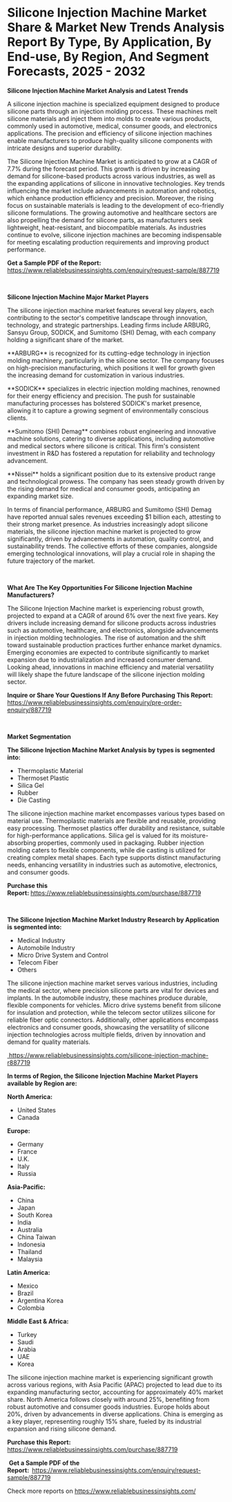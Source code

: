 <p><h1>Silicone Injection Machine Market Share & Market New Trends Analysis Report By Type, By Application, By End-use, By Region, And Segment Forecasts, 2025 - 2032</h1></p><p><strong>Silicone Injection Machine Market Analysis and Latest Trends</strong></p>
<p><p>A silicone injection machine is specialized equipment designed to produce silicone parts through an injection molding process. These machines melt silicone materials and inject them into molds to create various products, commonly used in automotive, medical, consumer goods, and electronics applications. The precision and efficiency of silicone injection machines enable manufacturers to produce high-quality silicone components with intricate designs and superior durability.</p><p>The Silicone Injection Machine Market is anticipated to grow at a CAGR of 7.7% during the forecast period. This growth is driven by increasing demand for silicone-based products across various industries, as well as the expanding applications of silicone in innovative technologies. Key trends influencing the market include advancements in automation and robotics, which enhance production efficiency and precision. Moreover, the rising focus on sustainable materials is leading to the development of eco-friendly silicone formulations. The growing automotive and healthcare sectors are also propelling the demand for silicone parts, as manufacturers seek lightweight, heat-resistant, and biocompatible materials. As industries continue to evolve, silicone injection machines are becoming indispensable for meeting escalating production requirements and improving product performance.</p></p>
<p><strong>Get a Sample PDF of the Report:&nbsp;</strong> <a href="https://www.reliablebusinessinsights.com/enquiry/request-sample/887719?utm_campaign=2440&utm_medium=2&utm_source=Github&utm_content=ia&utm_term=09042025&utm_id=silicone-injection-machine">https://www.reliablebusinessinsights.com/enquiry/request-sample/887719</a></p>
<p>&nbsp;</p>
<p><strong>Silicone Injection Machine Major Market Players</strong></p>
<p><p>The silicone injection machine market features several key players, each contributing to the sector's competitive landscape through innovation, technology, and strategic partnerships. Leading firms include ARBURG, Sansyu Group, SODICK, and Sumitomo (SHI) Demag, with each company holding a significant share of the market.</p><p>**ARBURG** is recognized for its cutting-edge technology in injection molding machinery, particularly in the silicone sector. The company focuses on high-precision manufacturing, which positions it well for growth given the increasing demand for customization in various industries. </p><p>**SODICK** specializes in electric injection molding machines, renowned for their energy efficiency and precision. The push for sustainable manufacturing processes has bolstered SODICK's market presence, allowing it to capture a growing segment of environmentally conscious clients.</p><p>**Sumitomo (SHI) Demag** combines robust engineering and innovative machine solutions, catering to diverse applications, including automotive and medical sectors where silicone is critical. This firm's consistent investment in R&D has fostered a reputation for reliability and technology advancement.</p><p>**Nissei** holds a significant position due to its extensive product range and technological prowess. The company has seen steady growth driven by the rising demand for medical and consumer goods, anticipating an expanding market size.</p><p>In terms of financial performance, ARBURG and Sumitomo (SHI) Demag have reported annual sales revenues exceeding $1 billion each, attesting to their strong market presence. As industries increasingly adopt silicone materials, the silicone injection machine market is projected to grow significantly, driven by advancements in automation, quality control, and sustainability trends. The collective efforts of these companies, alongside emerging technological innovations, will play a crucial role in shaping the future trajectory of the market.</p></p>
<p>&nbsp;</p>
<p><strong>What Are The Key Opportunities For Silicone Injection Machine Manufacturers?</strong></p>
<p><p>The Silicone Injection Machine market is experiencing robust growth, projected to expand at a CAGR of around 6% over the next five years. Key drivers include increasing demand for silicone products across industries such as automotive, healthcare, and electronics, alongside advancements in injection molding technologies. The rise of automation and the shift toward sustainable production practices further enhance market dynamics. Emerging economies are expected to contribute significantly to market expansion due to industrialization and increased consumer demand. Looking ahead, innovations in machine efficiency and material versatility will likely shape the future landscape of the silicone injection molding sector.</p></p>
<p><strong>Inquire or Share Your Questions If Any Before Purchasing This Report:</strong> <a href="https://www.reliablebusinessinsights.com/enquiry/pre-order-enquiry/887719?utm_campaign=2440&utm_medium=2&utm_source=Github&utm_content=ia&utm_term=09042025&utm_id=silicone-injection-machine">https://www.reliablebusinessinsights.com/enquiry/pre-order-enquiry/887719</a></p>
<p>&nbsp;</p>
<p><strong>Market Segmentation</strong></p>
<p><strong>The Silicone Injection Machine Market Analysis by types is segmented into:</strong></p>
<p><ul><li>Thermoplastic Material</li><li>Thermoset Plastic</li><li>Silica Gel</li><li>Rubber</li><li>Die Casting</li></ul></p>
<p><p>The silicone injection machine market encompasses various types based on material use. Thermoplastic materials are flexible and reusable, providing easy processing. Thermoset plastics offer durability and resistance, suitable for high-performance applications. Silica gel is valued for its moisture-absorbing properties, commonly used in packaging. Rubber injection molding caters to flexible components, while die casting is utilized for creating complex metal shapes. Each type supports distinct manufacturing needs, enhancing versatility in industries such as automotive, electronics, and consumer goods.</p></p>
<p><strong>Purchase this Report:&nbsp;</strong><a href="https://www.reliablebusinessinsights.com/purchase/887719?utm_campaign=2440&utm_medium=2&utm_source=Github&utm_content=ia&utm_term=09042025&utm_id=silicone-injection-machine">https://www.reliablebusinessinsights.com/purchase/887719</a></p>
<p>&nbsp;</p>
<p><strong>The Silicone Injection Machine Market Industry Research by Application is segmented into:</strong></p>
<p><ul><li>Medical Industry</li><li>Automobile Industry</li><li>Micro Drive System and Control</li><li>Telecom Fiber</li><li>Others</li></ul></p>
<p><p>The silicone injection machine market serves various industries, including the medical sector, where precision silicone parts are vital for devices and implants. In the automobile industry, these machines produce durable, flexible components for vehicles. Micro drive systems benefit from silicone for insulation and protection, while the telecom sector utilizes silicone for reliable fiber optic connectors. Additionally, other applications encompass electronics and consumer goods, showcasing the versatility of silicone injection technologies across multiple fields, driven by innovation and demand for quality materials.</p></p>
<p><a href="https://www.reliablebusinessinsights.com/silicone-injection-machine-r887719?utm_campaign=2440&utm_medium=2&utm_source=Github&utm_content=ia&utm_term=09042025&utm_id=silicone-injection-machine">&nbsp;https://www.reliablebusinessinsights.com/silicone-injection-machine-r887719</a></p>
<p><strong>In terms of Region, the Silicone Injection Machine Market Players available by Region are:</strong></p>
<p>
    <p> <strong> North America: </strong>
        <ul>
            <li>United States</li>
            <li>Canada</li>
        </ul>
        </p> 
    <p> <strong> Europe: </strong>
        <ul>
            <li>Germany</li>
            <li>France</li>
            <li>U.K.</li>
            <li>Italy</li>
            <li>Russia</li>
        </ul>
        </p> 
    <p> <strong> Asia-Pacific: </strong>
        <ul>
            <li>China</li>
            <li>Japan</li>
            <li>South Korea</li>
            <li>India</li>
            <li>Australia</li>
            <li>China Taiwan</li>
            <li>Indonesia</li>
            <li>Thailand</li>
            <li>Malaysia</li>
        </ul>
        </p> 
    <p> <strong> Latin America: </strong>
        <ul>
            <li>Mexico</li>
            <li>Brazil</li>
            <li>Argentina Korea</li>
            <li>Colombia</li>
        </ul>
        </p> 
    <p> <strong> Middle East & Africa: </strong>
        <ul>
            <li>Turkey</li>
            <li>Saudi</li>
            <li>Arabia</li>
            <li>UAE</li>
            <li>Korea</li>
        </ul>
    </p>
    </p>
<p><p>The silicone injection machine market is experiencing significant growth across various regions, with Asia Pacific (APAC) projected to lead due to its expanding manufacturing sector, accounting for approximately 40% market share. North America follows closely with around 25%, benefiting from robust automotive and consumer goods industries. Europe holds about 20%, driven by advancements in diverse applications. China is emerging as a key player, representing roughly 15% share, fueled by its industrial expansion and rising silicone demand.</p></p>
<p><strong>Purchase this Report: </strong><a href="https://www.reliablebusinessinsights.com/purchase/887719?utm_campaign=2440&utm_medium=2&utm_source=Github&utm_content=ia&utm_term=09042025&utm_id=silicone-injection-machine">https://www.reliablebusinessinsights.com/purchase/887719</a></p>
<p>&nbsp;<strong>Get a Sample PDF of the Report:&nbsp;&nbsp;</strong><a href="https://www.reliablebusinessinsights.com/enquiry/request-sample/887719?utm_campaign=2440&utm_medium=2&utm_source=Github&utm_content=ia&utm_term=09042025&utm_id=silicone-injection-machine">https://www.reliablebusinessinsights.com/enquiry/request-sample/887719</a></p>
<p><strong></strong></p>
<p>Check more reports on <a href="https://www.reliablebusinessinsights.com/?utm_campaign=2440&utm_medium=2&utm_source=Github&utm_content=ia&utm_term=09042025&utm_id=silicone-injection-machine">https://www.reliablebusinessinsights.com/</a></p>